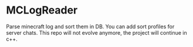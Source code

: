 # MCLogReader
Parse minecraft log and sort them in DB. You can add sort profiles for server chats. This repo will not evolve anymore, the project will continue in c++.
